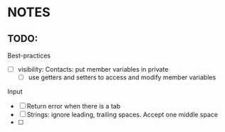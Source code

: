 # NOTES

## TODO:
Best-practices
- [ ] visibility: Contacts: put member variables in private
    - [ ] use getters and setters to access and modify member variables

Input
- [ ] Return error when there is a tab
- [ ] Strings: ignore leading, trailing spaces. Accept one middle space
- [ ] 